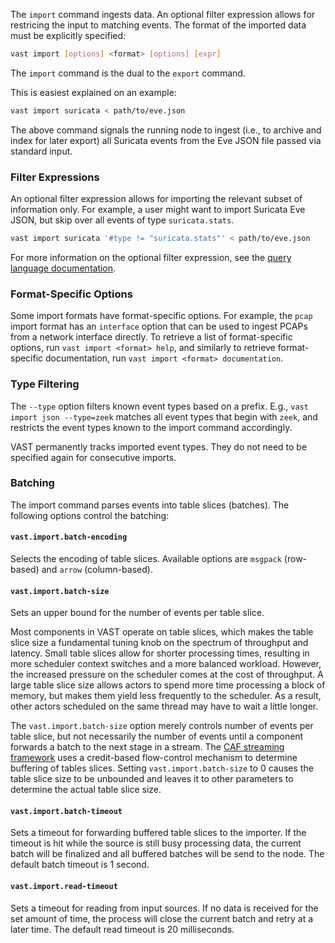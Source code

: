The `import` command ingests data. An optional filter expression allows for
restricing the input to matching events. The format of the imported data must
be explicitly specified:

```bash
vast import [options] <format> [options] [expr]
```

The `import` command is the dual to the `export` command.

This is easiest explained on an example:

```bash
vast import suricata < path/to/eve.json
```

The above command signals the running node to ingest (i.e., to archive and index
for later export) all Suricata events from the Eve JSON file passed via standard
input.

### Filter Expressions

An optional filter expression allows for importing the relevant subset of
information only. For example, a user might want to import Suricata Eve JSON,
but skip over all events of type `suricata.stats`.

```bash
vast import suricata '#type != "suricata.stats"' < path/to/eve.json
```

For more information on the optional filter expression, see the [query language
documentation](https://docs.tenzir.com/vast/query-language/overview).

### Format-Specific Options

Some import formats have format-specific options. For example, the `pcap` import
format has an `interface` option that can be used to ingest PCAPs from a network
interface directly. To retrieve a list of format-specific options, run `vast
import <format> help`, and similarly to retrieve format-specific documentation,
run `vast import <format> documentation`.

### Type Filtering

The `--type` option filters known event types based on a prefix.  E.g., `vast
import json --type=zeek` matches all event types that begin with `zeek`, and
restricts the event types known to the import command accordingly.

VAST permanently tracks imported event types. They do not need to be specified
again for consecutive imports.

### Batching

The import command parses events into table slices (batches). The following
options control the batching:

#### `vast.import.batch-encoding`

Selects the encoding of table slices. Available options are `msgpack`
(row-based) and `arrow` (column-based).

#### `vast.import.batch-size`

Sets an upper bound for the number of events per table slice.

Most components in VAST operate on table slices, which makes the table slice
size a fundamental tuning knob on the spectrum of throughput and latency.  Small
table slices allow for shorter processing times, resulting in more scheduler
context switches and a more balanced workload. However, the increased pressure
on the scheduler comes at the cost of throughput. A large table slice size
allows actors to spend more time processing a block of memory, but makes them
yield less frequently to the scheduler. As a result, other actors scheduled on
the same thread may have to wait a little longer.

The `vast.import.batch-size` option merely controls number of events per table
slice, but not necessarily the number of events until a component forwards a
batch to the next stage in a stream. The [CAF streaming
framework](https://actor-framework.readthedocs.io/en/latest/Streaming.html) uses
a credit-based flow-control mechanism to determine buffering of tables slices.
Setting `vast.import.batch-size` to 0 causes the table slice size to be
unbounded and leaves it to other parameters to determine the actual table slice
size.

#### `vast.import.batch-timeout`

Sets a timeout for forwarding buffered table slices to the importer. If the
timeout is hit while the source is still busy processing data, the current
batch will be finalized and all buffered batches will be send to the node. The
default batch timeout is 1 second.

#### `vast.import.read-timeout`

Sets a timeout for reading from input sources. If no data is received for the
set amount of time, the process will close the current batch and retry at a
later time. The default read timeout is 20 milliseconds.
